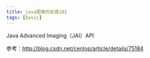 ```yaml
---
title: java图像的处理JAI
tags: [basic]
---
```


Java Advanced Imaging（JAI）API

参考：http://blog.csdn.net/cenlop/article/details/75184

